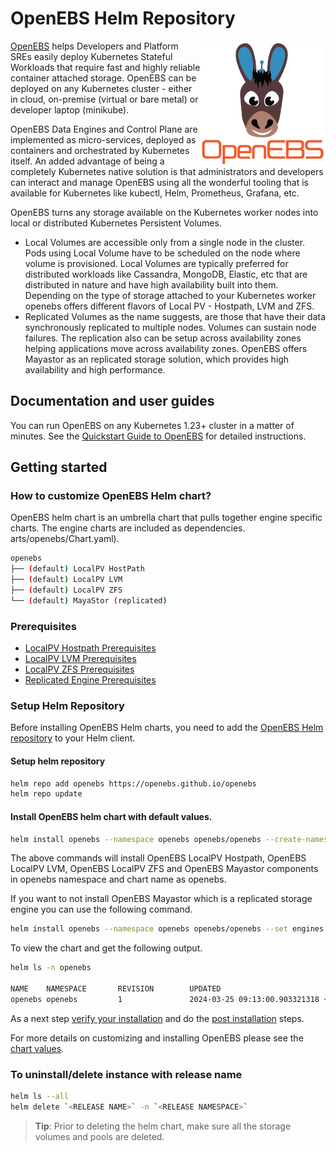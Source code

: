 # OpenEBS Helm Repository

<img width="200" align="right" alt="OpenEBS Logo" src="https://raw.githubusercontent.com/cncf/artwork/master/projects/openebs/stacked/color/openebs-stacked-color.png" xmlns="http://www.w3.org/1999/html">

[OpenEBS](https://openebs.io) helps Developers and Platform SREs easily deploy Kubernetes Stateful Workloads that require fast and highly reliable container attached storage. OpenEBS can be deployed on any Kubernetes cluster - either in cloud, on-premise (virtual or bare metal) or developer laptop (minikube).

OpenEBS Data Engines and Control Plane are implemented as micro-services, deployed as containers and orchestrated by Kubernetes itself. An added advantage of being a completely Kubernetes native solution is that administrators and developers can interact and manage OpenEBS using all the wonderful tooling that is available for Kubernetes like kubectl, Helm, Prometheus, Grafana, etc.

OpenEBS turns any storage available on the Kubernetes worker nodes into local or distributed Kubernetes Persistent Volumes.
* Local Volumes are accessible only from a single node in the cluster. Pods using Local Volume have to be scheduled on the node where volume is provisioned. Local Volumes are typically preferred for distributed workloads like Cassandra, MongoDB, Elastic, etc that are distributed in nature and have high availability built into them. Depending on the type of storage attached to your Kubernetes worker openebs offers different flavors of Local PV - Hostpath, LVM and  ZFS.
* Replicated Volumes as the name suggests, are those that have their data synchronously replicated to multiple nodes. Volumes can sustain node failures. The replication also can be setup across availability zones helping applications move across availability zones. OpenEBS offers Mayastor as an replicated storage solution, which provides high availability and high performance.

## Documentation and user guides

You can run OpenEBS on any Kubernetes 1.23+ cluster in a matter of minutes. See the [Quickstart Guide to OpenEBS](https://openebs.io/docs/quickstart-guide/installation) for detailed instructions.

## Getting started

### How to customize OpenEBS Helm chart?

OpenEBS helm chart is an umbrella chart that pulls together engine specific charts. The engine charts are included as dependencies. 
arts/openebs/Chart.yaml). 

```bash
openebs
├── (default) LocalPV HostPath
├── (default) LocalPV LVM
├── (default) LocalPV ZFS
└── (default) MayaStor (replicated)
```

### Prerequisites

- [LocalPV Hostpath Prerequisites](https://openebs.io/docs/user-guides/local-storage-user-guide/local-pv-hostpath/hostpath-installation#prerequisites)
- [LocalPV LVM Prerequisites](https://openebs.io/docs/user-guides/local-storage-user-guide/local-pv-lvm/lvm-installation#prerequisites)
- [LocalPV ZFS Prerequisites](https://openebs.io/docs/user-guides/local-storage-user-guide/local-pv-zfs/zfs-installation#prerequisites)
- [Replicated Engine Prerequisites](https://openebs.io/docs/user-guides/replicated-storage-user-guide/rs-installation#prerequisites)

### Setup Helm Repository

Before installing OpenEBS Helm charts, you need to add the [OpenEBS Helm repository](https://openebs.github.io/openebs) to your Helm client.

#### Setup helm repository

```bash
helm repo add openebs https://openebs.github.io/openebs
helm repo update
```

#### Install OpenEBS helm chart with default values.

```bash
helm install openebs --namespace openebs openebs/openebs --create-namespace
```

The above commands will install OpenEBS LocalPV Hostpath, OpenEBS LocalPV LVM, OpenEBS LocalPV ZFS and OpenEBS Mayastor components in openebs namespace and chart name as openebs. 

If you want to not install OpenEBS Mayastor which is a replicated storage engine you can use the following command.

```bash
helm install openebs --namespace openebs openebs/openebs --set engines.replicated.mayastor.enabled=false --create-namespace
```

To view the chart and get the following output.

```bash
helm ls -n openebs 

NAME    NAMESPACE       REVISION        UPDATED                                 STATUS          CHART           APP VERSION
openebs openebs         1               2024-03-25 09:13:00.903321318 +0000 UTC deployed        openebs-4.0.0   4.0.0
```

As a next step [verify your installation](https://openebs.io/docs/quickstart-guide/installation#verifying-openebs-installation) and do the [post installation](https://openebs.io/docs/quickstart-guide/installation#post-installation-considerations) steps.

For more details on customizing and installing OpenEBS please see the [chart values](https://github.com/openebs/openebs/tree/HEAD/charts/README.md).

### To uninstall/delete instance with release name

```bash
helm ls --all
helm delete `<RELEASE NAME>` -n `<RELEASE NAMESPACE>`
```

> **Tip**: Prior to deleting the helm chart, make sure all the storage volumes and pools are deleted.
